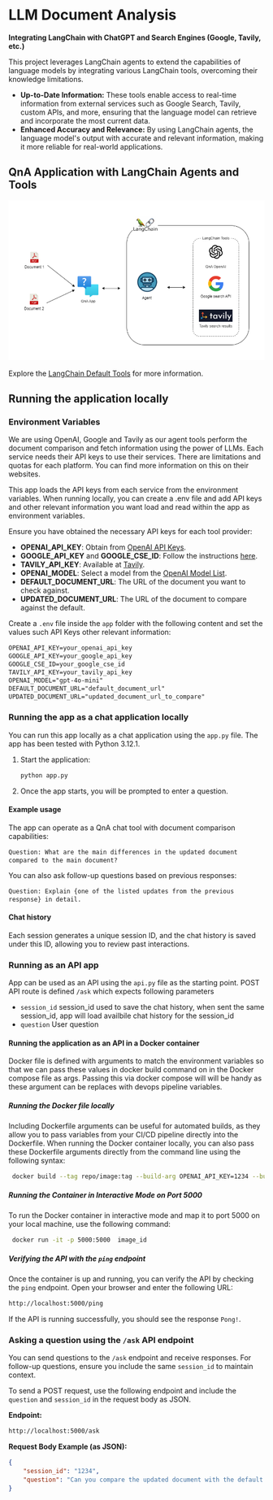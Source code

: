 # LLM Document Analysis
**Integrating LangChain with ChatGPT and Search Engines (Google, Tavily, etc.)**

This project leverages LangChain agents to extend the capabilities of language models by integrating various LangChain tools, overcoming their knowledge limitations. 

- **Up-to-Date Information:** These tools enable access to real-time information from external services such as Google Search, Tavily, custom APIs, and more, ensuring that the language model can retrieve and incorporate the most current data.
- **Enhanced Accuracy and Relevance:** By using LangChain agents, the language model's output with accurate and relevant information, making it more reliable for real-world applications.

## QnA Application with LangChain Agents and Tools
![QnA Application - LangChain - Agents and Tools](assets/diagram-main.png "QnA Application")

Explore the [LangChain Default Tools](https://python.langchain.com/v0.1/docs/integrations/tools/) for more information.

## Running the application locally

### Environment Variables
We are using OpenAI, Google and Tavily as our agent tools perform the document comparison and fetch information using the power of LLMs. Each service needs their API keys to use their services. There are limitations and quotas for each platform. You can find more information on this on their websites. 

This app loads the API keys from each service from the environment variables. When running locally, you can create a .env file and add API keys and other relevant information you want load and read within the app as environment variables. 

Ensure you have obtained the necessary API keys for each tool provider:

- **OPENAI_API_KEY**: Obtain from [OpenAI API Keys](https://platform.openai.com/api-keys).
- **GOOGLE_API_KEY** and **GOOGLE_CSE_ID**: Follow the instructions [here](https://python.langchain.com/v0.1/docs/integrations/tools/google_search/).
- **TAVILY_API_KEY**: Available at [Tavily](https://app.tavily.com/home).
- **OPENAI_MODEL**: Select a model from the [OpenAI Model List](https://platform.openai.com/docs/models).
- **DEFAULT_DOCUMENT_URL**: The URL of the document you want to check against.
- **UPDATED_DOCUMENT_URL**: The URL of the document to compare against the default.


Create a `.env` file inside the `app` folder with the following content and set the values such API Keys other relevant information:

```plaintext
OPENAI_API_KEY=your_openai_api_key
GOOGLE_API_KEY=your_google_api_key
GOOGLE_CSE_ID=your_google_cse_id
TAVILY_API_KEY=your_tavily_api_key
OPENAI_MODEL="gpt-4o-mini"
DEFAULT_DOCUMENT_URL="default_document_url"
UPDATED_DOCUMENT_URL="updated_document_url_to_compare"
```


### Running the app as a chat application locally
You can run this app locally as a chat application using the `app.py` file. The app has been tested with Python 3.12.1.

1. Start the application:
   ```bash
   python app.py
   ```
2. Once the app starts, you will be prompted to enter a question.

#### Example usage
The app can operate as a QnA chat tool with document comparison capabilities:

```plaintext
Question: What are the main differences in the updated document compared to the main document?
```

You can also ask follow-up questions based on previous responses:

```plaintext
Question: Explain {one of the listed updates from the previous response} in detail.
```

#### Chat history
Each session generates a unique session ID, and the chat history is saved under this ID, allowing you to review past interactions.

### Running as an API app
App can be used as an API using the `api.py` file as the starting point.
POST API route is defined `/ask` which expects following parameters
- `session_id` 
  session_id used to save the chat history, when sent the same session_id, app will load availbile chat history for the session_id
- `question`
  User question 


#### Running the application as an API in a Docker container
Docker file is defined with arguments to match the environment variables so that we can pass these values in docker build command on in the Docker compose file as args. 
Passing this via docker compose will will be handy as these argument can be replaces with devops pipeline variables. 

##### Running the Docker file locally
Including Dockerfile arguments can be useful for automated builds, as they allow you to pass variables from your CI/CD pipeline directly into the Dockerfile.
When running the Docker container locally, you can also pass these Dockerfile arguments directly from the command line using the following syntax:

```bash
 docker build --tag repo/image:tag --build-arg OPENAI_API_KEY=1234 --build-arg GOOGLE_API_KEY=1234 --build-arg GOOGLE_CSE_ID=1234 --build-arg TAVILY_API_KEY=1234 --build-arg OPENAI_MODEL=gpt-4o-mini --build-arg DEFAULT_DOCUMENT_URL=default_document_web_url --build-arg UPDATED_DOCUMENT_URL=updated_document_web_url .
```

##### Running the Container in Interactive Mode on Port 5000
To run the Docker container in interactive mode and map it to port 5000 on your local machine, use the following command:
```bash
 docker run -it -p 5000:5000  image_id
```


##### Verifying the API with the `ping` endpoint

Once the container is up and running, you can verify the API by checking the `ping` endpoint. Open your browser and enter the following URL:

```bash
http://localhost:5000/ping
```

If the API is running successfully, you should see the response `Pong!`.


### Asking a question using the `/ask` API endpoint

You can send questions to the `/ask` endpoint and receive responses. For follow-up questions, ensure you include the same `session_id` to maintain context.

To send a POST request, use the following endpoint and include the `question` and `session_id` in the request body as JSON.

**Endpoint:**

```bash
http://localhost:5000/ask
```

**Request Body Example (as JSON):**

```json
{
    "session_id": "1234",
    "question": "Can you compare the updated document with the default document and list the differences?"
}
```
